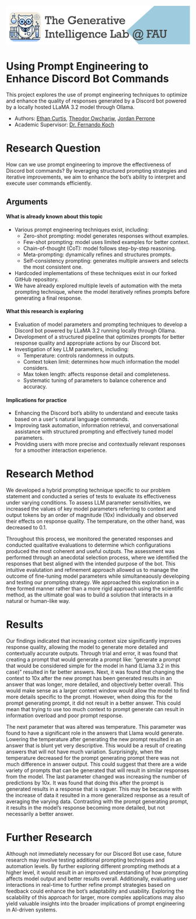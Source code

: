 ![GenI-banner](https://github.com/genilab-fau/genilab-fau.github.io/blob/8d6ab41403b853a273983e4c06a7e52229f43df5/images/genilab-banner.png?raw=true)

# Using Prompt Engineering to Enhance Discord Bot Commands

This project explores the use of prompt engineering techniques to optimize and enhance the quality of responses generated by a Discord bot powered by a locally hosted LLaMA 3.2 model through Ollama. 

* Authors: [Ethan Curtis](https://github.com/basilicon), [Theodor Owchariw](https://github.com/TheodorOwchariw), [Jordan Perrone](https://github.com/jperrone27)
* Academic Supervisor: [Dr. Fernando Koch](http://www.fernandokoch.me)
  
# Research Question 

How can we use prompt engineering to improve the effectiveness of Discord bot commands? By leveraging structured prompting strategies and iterative improvements, we aim to enhance the bot’s ability to interpret and execute user commands efficiently. 

## Arguments

#### What is already known about this topic

* Various prompt engineering techniques exist, including: 
    * Zero-shot prompting: model generates responses without examples. 
    * Few-shot prompting: model uses limited examples for better context. 
    * Chain-of-thought (CoT): model follows step-by-step reasoning. 
    * Meta-prompting: dynamically refines and structures prompts. 
    * Self-consistency prompting: generates multiple answers and selects the most consistent one. 
* Hardcoded implementations of these techniques exist in our forked GitHub repository. 
* We have already explored multiple levels of automation with the meta prompting technique, where the model iteratively refines prompts before generating a final response. 

#### What this research is exploring

* Evaluation of model parameters and prompting techniques to develop a Discord bot powered by LLaMA 3.2 running locally through Ollama. 
* Development of a structured pipeline that optimizes prompts for better response quality and appropriate actions by our Discord bot.  
* Investigation of key LLM parameters, including: 
    * Temperature: controls randomness in outputs. 
    * Context token limit: determines how much information the model considers. 
    * Max token length: affects response detail and completeness. 
    * Systematic tuning of parameters to balance coherence and accuracy.  

#### Implications for practice

* Enhancing the Discord bot’s ability to understand and execute tasks based on a user's natural language commands. 
* Improving task automation, information retrieval, and conversational assistance with structured prompting and effectively tuned model parameters. 
* Providing users with more precise and contextually relevant responses for a smoother interaction experience. 

# Research Method

We developed a hybrid prompting technique specific to our problem statement and conducted a series of tests to evaluate its effectiveness under varying conditions. To assess LLM parameter sensitivities, we increased the values of key model parameters referring to context and output tokens by an order of magnitude (10x) individually and observed their effects on response quality. The temperature, on the other hand, was decreased to 0.1. 

Throughout this process, we monitored the generated responses and conducted qualitative evaluations to determine which configurations produced the most coherent and useful outputs. The assessment was performed through an anecdotal selection process, where we identified the responses that best aligned with the intended purpose of the bot. This intuitive evalutation and refinement approach allowed us to manage the outcome of fine-tuning model parameters while simultaneaously developing and testing our prompting strategy. We approached this exploration in a free formed manner rather than a more rigid approach using the scientific method, as the ultimate goal was to build a solution that interacts in a natural or human-like way. 

# Results

Our findings indicated that increasing context size significantly improves response quality, allowing the model to generate more detailed and contextually accurate outputs.  Through trial and error, it was found that creating a prompt that would generate a prompt like: “generate a prompt that would be considered simple for the model in hand (Llama 3.2 in this case)” resulted in far better answers. Next, it was found that changing the context to 10x after the new prompt has been generated results in an answer that was longer, more detailed, and objectively better overall. This would make sense as a larger context window would allow the model to find more details specific to the prompt. However, when doing this for the prompt generating prompt, it did not result in a better answer. This could mean that trying to use too much context to prompt generate can result in information overload and poor prompt response.  

The next parameter that was altered was temperature. This parameter was found to have a significant role in the answers that Llama would generate. Lowering the temperature after generating the new prompt resulted in an answer that is blunt yet very descriptive. This would be a result of creating answers that will not have much variation. Surprisingly, when the temperature decreased for the prompt generating prompt there was not much difference in answer output. This could suggest that there are a wide variety of prompts that can be generated that will result in similar responses from the model. The last parameter changed was increasing the number of predictions by 10x. It was found that doing this after the prompt is generated results in a response that is vaguer. This may be because with the increase of data it resulted in a more generalized response as a result of averaging the varying data. Contrasting with the prompt generating prompt, it results in the model’s response becoming more detailed, but not necessarily a better answer.  

# Further Research

Although not immediately necessary for our Discord Bot use case, future research may involve testing additional prompting techniques and automation levels. By further exploring different prompting methods at a higher level, it would result in an improved understanding of how prompting affects model output and better results overall. Additionally, evaluating user interactions in real-time to further refine prompt strategies based on feedback could enhance the bot’s adaptability and usability. Exploring the scalability of this approach for larger, more complex applications may also yield valuable insights into the broader implications of prompt engineering in AI-driven systems. 
